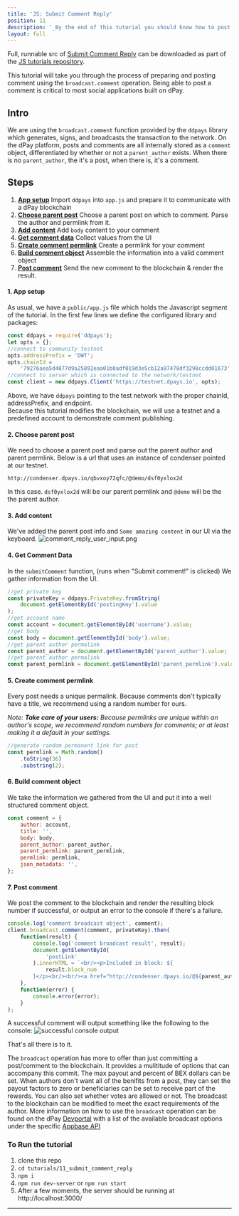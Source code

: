```yaml
---
title: 'JS: Submit Comment Reply'
position: 11
description: '_By the end of this tutorial you should know how to post a simple comment to dPay._'
layout: full
---              
```

<span class="fa-pull-left top-of-tutorial-repo-link"><span class="first-word">Full</span>, runnable src of [Submit Comment Reply](https://github.com/dpays/developer-docs-tutorials-js/tree/master/tutorials/11_submit_comment_reply) can be downloaded as part of the [JS tutorials repository](https://github.com/dpays/developer-docs-tutorials-js).</span>
<br>



This tutorial will take you through the process of preparing and posting comment using the `broadcast.comment` operation.
Being able to post a comment is critical to most social applications built on dPay.

## Intro

We are using the `broadcast.comment` function provided by the `ddpays` library which generates, signs, and broadcasts the transaction to the network. On the dPay platform, posts and comments are all internally stored as a `comment` object, differentiated by whether or not a `parent_author` exists. When there is no `parent_author`, the it's a post, when there is, it's a comment.

## Steps

1.  [**App setup**](#app-setup) Import `ddpays` into `app.js` and prepare it to communicate with a dPay blockchain
1.  [**Choose parent post**](#choose-post) Choose a parent post on which to comment. Parse the author and permlink from it.
1.  [**Add content**](#add-content) Add `body` content to your comment
1.  [**Get comment data**](#get-comment) Collect values from the UI
1.  [**Create comment permlink**](#get-permlink) Create a permlink for your comment
1.  [**Build comment object**](#build-comment) Assemble the information into a valid comment object
1.  [**Post comment**](#post-comment) Send the new comment to the blockchain & render the result.

#### 1. App setup<a name="app-setup"></a>

As usual, we have a `public/app.js` file which holds the Javascript segment of the tutorial. In the first few lines we define the configured library and packages:

```javascript
const ddpays = require('ddpays');
let opts = {};
//connect to community testnet
opts.addressPrefix = 'DWT';
opts.chainId =
    '79276aea5d4877d9a25892eaa01b0adf019d3e5cb12a97478df3298ccdd01673';
//connect to server which is connected to the network/testnet
const client = new ddpays.Client('https://testnet.dpays.io', opts);
```

Above, we have `ddpays` pointing to the test network with the proper chainId, addressPrefix, and endpoint.  
Because this tutorial modifies the blockchain, we will use a testnet and a predefined account to demonstrate comment publishing.

#### 2. Choose parent post<a name="choose-post"></a>

We need to choose a parent post and parse out the parent author and parent permlink.
Below is a url that uses an instance of condenser pointed at our testnet.

```
http://condenser.dpays.io/qbvxoy72qfc/@demo/dsf0yxlox2d
```

In this case. `dsf0yxlox2d` will be our parent permlink and `@demo` will be the the parent author.

#### 3. Add content<a name="add-content"></a>

We've added the parent post info and `Some amazing content` in our UI via the keyboard.
![comment_reply_user_input.png](https://github.com/dpays/developer-docs-tutorials-js/blob/master/tutorials/11_submit_comment_reply/images/comment_reply_user_input.png?raw=true)

#### 4. Get Comment Data<a name="get-comment"></a>

In the `submitComment` function, (runs when "Submit comment!" is clicked)
We gather information from the UI.

```javascript
//get private key
const privateKey = ddpays.PrivateKey.fromString(
    document.getElementById('postingKey').value
);
//get account name
const account = document.getElementById('username').value;
//get body
const body = document.getElementById('body').value;
//get parent author permalink
const parent_author = document.getElementById('parent_author').value;
//get parent author permalink
const parent_permlink = document.getElementById('parent_permlink').value;
```

#### 5. Create comment permlink<a name="get-permlink"></a>

Every post needs a unique permalink.
Because comments don't typically have a title, we recommend using a random number for ours.

_Note: **Take care of your users:** Because permlinks are unique within an author's scope, we recommend random numbers for comments; or at least making it a default in your settings._

```javascript
//generate random permanent link for post
const permlink = Math.random()
    .toString(36)
    .substring(2);
```

#### 6. Build comment object<a name="build-comment"></a>

We take the information we gathered from the UI and put it into a well structured comment object.

```javascript
const comment = {
    author: account,
    title: '',
    body: body,
    parent_author: parent_author,
    parent_permlink: parent_permlink,
    permlink: permlink,
    json_metadata: '',
};
```

#### 7. Post comment<a name="post-comment"></a>

We post the comment to the blockchain and render the resulting block number if successful,
or output an error to the console if there's a failure.

```javascript
console.log('comment broadcast object', comment);
client.broadcast.comment(comment, privateKey).then(
    function(result) {
        console.log('comment broadcast result', result);
        document.getElementById(
            'postLink'
        ).innerHTML = `<br/><p>Included in block: ${
            result.block_num
        }</p><br/><br/><a href="http://condenser.dpays.io/@${parent_author}/${parent_permlink}">Check post here</a>`;
    },
    function(error) {
        console.error(error);
    }
);
```

A successful comment will output something like the following to the console:
![successful console output](https://github.com/dpays/developer-docs-tutorials-js/blob/master/tutorials/11_submit_comment_reply/images/comment_reply_successful_console_output.png?raw=true)

That's all there is to it.

The `broadcast` operation has more to offer than just committing a post/comment to the blockchain. It provides a mulititude of options that can accompany this commit. The max payout and percent of BEX dollars can be set. When authors don't want all of the benifits from a post, they can set the payout factors to zero or beneficiaries can be set to receive part of the rewards. You can also set whether votes are allowed or not. The broadcast to the blockchain can be modified to meet the exact requirements of the author. More information on how to use the `broadcast` operation can be found on the dPay [Devportal](https://developers.dpays.io/apidefinitions/#apidefinitions-broadcast-ops-comment) with a list of the available broadcast options under the specific [Appbase API](https://developers.dpays.io/apidefinitions/#broadcast_ops_comment_options)

### To Run the tutorial

1.  clone this repo
1.  `cd tutorials/11_submit_comment_reply`
1.  `npm i`
1.  `npm run dev-server` or `npm run start`
1.  After a few moments, the server should be running at http://localhost:3000/

---
